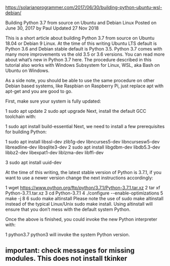 https://solarianprogrammer.com/2017/06/30/building-python-ubuntu-wsl-debian/

Building Python 3.7 from source on Ubuntu and Debian Linux
Posted on June 30, 2017 by Paul
Updated 27 Nov 2018

This is a short article about building Python 3.7 from source on Ubuntu 18.04 or Debian 9 Linux. At the time of this writing Ubuntu LTS default is Python 3.6 and Debian stable default is Python 3.5. Python 3.7 comes with many more improvements vs the old 3.5 or 3.6 versions. You can read more about what’s new in Python 3.7 here. The procedure described in this tutorial also works with Windows Subsystem for Linux, WSL, aka Bash on Ubuntu on Windows.

As a side note, you should be able to use the same procedure on other Debian based systems, like Raspbian on Raspberry Pi, just replace apt with apt-get and you are good to go.

First, make sure your system is fully updated:

1 sudo apt update
2 sudo apt upgrade
Next, install the default GCC toolchain with:

1 sudo apt install build-essential
Next, we need to install a few prerequisites for building Python:

1 sudo apt install libssl-dev zlib1g-dev libncurses5-dev libncursesw5-dev libreadline-dev libsqlite3-dev
2 sudo apt install libgdbm-dev libdb5.3-dev libbz2-dev libexpat1-dev liblzma-dev libffi-dev
 <!-- Added -->
3 sudo apt install uuid-dev

At the time of this writing, the latest stable version of Python is 3.7.1, if you want to use a newer version change the next instructions accordingly:

1 wget https://www.python.org/ftp/python/3.7.1/Python-3.7.1.tar.xz
2 tar xf Python-3.7.1.tar.xz
3 cd Python-3.7.1
4 ./configure --enable-optimizations
5 make -j 8
6 sudo make altinstall
Please note the use of sudo make altinstall instead of the typical Linux/Unix sudo make install. Using altinstall will ensure that you don’t mess with the default system Python.

Once the above is finished, you could invoke the new Python interpreter with:

1 python3.7
python3 will invoke the system Python version.

## important: check messages for missing modules. This does not install tkinker
